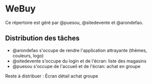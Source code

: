 # WeBuy

Ce répertoire est géré par @puesou, @sitedevente et @arondefao.

## Distribution des tâches
 - @arondefao s'occupe de rendre l'application attrayante (thèmes, couleurs, logo)
 - @sitedevente s'occupe du login et de l'écran: liste des magasins
 - @puesou s'occupe de l'accueil et de l'écran: achat en groupe
 
 Reste à distribuer : Écran détail achat groupe
